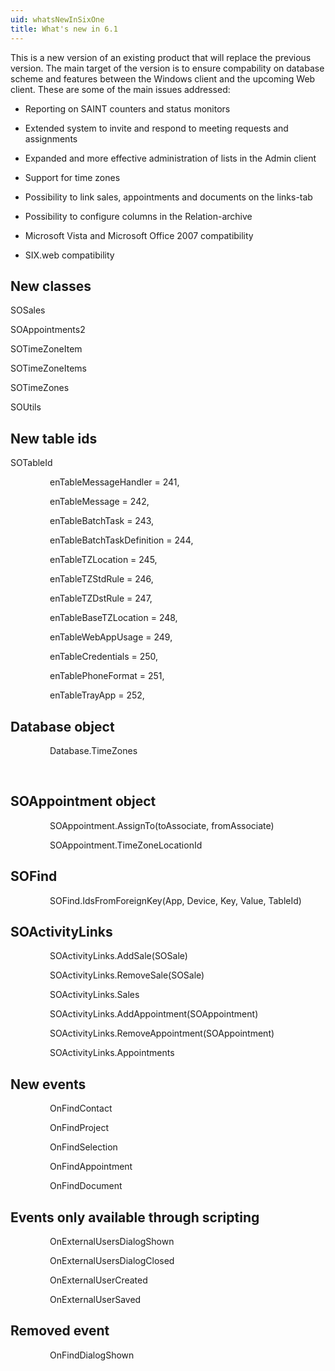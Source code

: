 ```yaml
---
uid: whatsNewInSixOne
title: What's new in 6.1
---
```


This is a new version of an existing product that will replace the previous version. The main target of the version is to ensure compability on database scheme and features between the Windows client and the upcoming Web client.
These are some of the main issues addressed:

-   Reporting on SAINT counters and status monitors

-   Extended system to invite and respond to meeting requests and assignments

-   Expanded and more effective administration of lists in the Admin client

-   Support for time zones

-   Possibility to link sales, appointments and documents on the links-tab

-   Possibility to configure columns in the Relation-archive

-   Microsoft Vista and Microsoft Office 2007 compatibility

-   SIX.web compatibility

New classes
--------------------------------------------------

SOSales

SOAppointments2

SOTimeZoneItem

SOTimeZoneItems

SOTimeZones

SOUtils





New table ids
----------------------------------------------------

SOTableId

                enTableMessageHandler = 241,

                enTableMessage = 242,

                enTableBatchTask = 243,

                enTableBatchTaskDefinition = 244,

                enTableTZLocation = 245,

                enTableTZStdRule = 246,

                enTableTZDstRule = 247,

                enTableBaseTZLocation = 248,

                enTableWebAppUsage = 249,

                enTableCredentials = 250,

                enTablePhoneFormat = 251,

                enTableTrayApp = 252,





Database object
---------------

                Database.TimeZones

                 

SOAppointment object
-----------------------------------------------------------

                SOAppointment.AssignTo(toAssociate, fromAssociate)

                SOAppointment.TimeZoneLocationId



SOFind
---------------------------------------------

                SOFind.IdsFromForeignKey(App, Device, Key, Value, TableId)



SOActivityLinks
------------------------------------------------------

                SOActivityLinks.AddSale(SOSale)

                SOActivityLinks.RemoveSale(SOSale)

                SOActivityLinks.Sales

                SOActivityLinks.AddAppointment(SOAppointment)

                SOActivityLinks.RemoveAppointment(SOAppointment)

                SOActivityLinks.Appointments



New events
-------------------------------------------------

                OnFindContact

                OnFindProject

                OnFindSelection

                OnFindAppointment

                OnFindDocument

Events only available through scripting
---------------------------------------------------------------------------------------------------------------------

                OnExternalUsersDialogShown

                OnExternalUsersDialogClosed

                OnExternalUserCreated

                OnExternalUserSaved


Removed event
--------------------------------

                OnFindDialogShown
